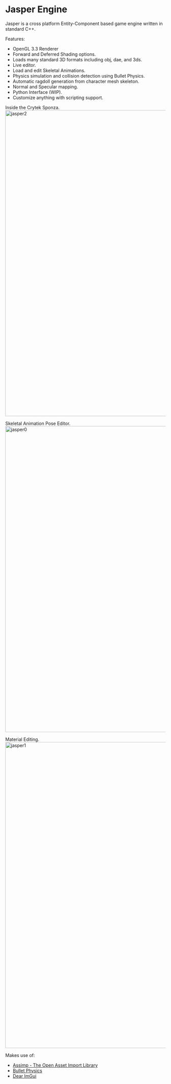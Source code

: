 # Jasper Engine

Jasper is a cross platform Entity-Component based game engine written in standard C++.

Features:
* OpenGL 3.3 Renderer
* Forward and Deferred Shading options.
* Loads many standard 3D formats including obj, dae, and 3ds.
* Live editor.
* Load and edit Skeletal Animations.
* Physics simulation and collision detection using Bullet Physics.
* Automatic ragdoll generation from character mesh skeleton.
* Normal and Specular mapping.
* Python Interface (WIP).
* Customize anything with scripting support.

Inside the Crytek Sponza.
<img width="959" alt="jasper2" src="https://cloud.githubusercontent.com/assets/420803/25712876/d98fe22a-30c0-11e7-95da-8beb7072538a.png">

Skeletal Animation Pose Editor.
<img width="959" alt="jasper0" src="https://cloud.githubusercontent.com/assets/420803/25712223/1341922c-30bf-11e7-929d-cb351d158202.png">

Material Editing.
<img width="959" alt="jasper1" src="https://cloud.githubusercontent.com/assets/420803/25712803/99423bf0-30c0-11e7-810a-c7cc35da98e4.png">

Makes use of:
- [Assimp - The Open Asset Import Library](http://assimp.sourceforge.net/)
- [Bullet Physics](http://bulletphysics.org/wordpress/)
- [Dear ImGui](https://github.com/ocornut/imgui)




